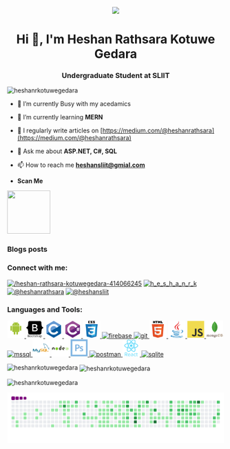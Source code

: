 <p align="center">
<img src="https://github.githubassets.com/images/modules/site/home/footer-illustration.webp?resize=1200%2C630"/>
<h1 align="center">Hi 👋, I'm Heshan Rathsara Kotuwe Gedara</h1>
<h3 align="center">Undergraduate Student at SLIIT</h3>
</p>

<p align="left"> <img src="https://komarev.com/ghpvc/?username=heshanrkotuwegedara&label=Profile%20views&color=0e75b6&style=flat" alt="heshanrkotuwegedara" /> </p>

- 🔭 I’m currently Busy with my acedamics

- 🌱 I’m currently learning **MERN**

- 📝 I regularly write articles on [https://medium.com/@heshanrathsara](https://medium.com/@heshanrathsara)

- 💬 Ask me about **ASP.NET, C#, SQL**

- 📫 How to reach me **heshansliit@gmial.com**

- **Scan Me**
<img src= "https://github.com/heshanRkotuwegedara/heshanrkotuwegedara/assets/88552872/cd57e475-5f8c-4890-a701-faf065f99ac4" width="100" height="100">

### Blogs posts
<!-- BLOG-POST-LIST:START -->
<!-- BLOG-POST-LIST:END -->

<h3 align="left">Connect with me:</h3>
<p align="left">
<a href="https://linkedin.com/in//heshan-rathsara-kotuwegedara-414066245" target="blank"><img align="center" src="https://raw.githubusercontent.com/rahuldkjain/github-profile-readme-generator/master/src/images/icons/Social/linked-in-alt.svg" alt="/heshan-rathsara-kotuwegedara-414066245" height="30" width="40" /></a>
<a href="https://instagram.com/h_e_s_h_a_n_r_k" target="blank"><img align="center" src="https://raw.githubusercontent.com/rahuldkjain/github-profile-readme-generator/master/src/images/icons/Social/instagram.svg" alt="h_e_s_h_a_n_r_k" height="30" width="40" /></a>
<a href="https://medium.com/@heshanrathsara" target="blank"><img align="center" src="https://raw.githubusercontent.com/rahuldkjain/github-profile-readme-generator/master/src/images/icons/Social/medium.svg" alt="@heshanrathsara" height="30" width="40" /></a>
<a href="https://www.hackerrank.com/@heshansliit" target="blank"><img align="center" src="https://raw.githubusercontent.com/rahuldkjain/github-profile-readme-generator/master/src/images/icons/Social/hackerrank.svg" alt="@heshansliit" height="30" width="40" /></a>
</p>

<h3 align="left">Languages and Tools:</h3>
<p align="left"> <a href="https://developer.android.com" target="_blank" rel="noreferrer"> <img src="https://raw.githubusercontent.com/devicons/devicon/master/icons/android/android-original-wordmark.svg" alt="android" width="40" height="40"/> </a> <a href="https://getbootstrap.com" target="_blank" rel="noreferrer"> <img src="https://raw.githubusercontent.com/devicons/devicon/master/icons/bootstrap/bootstrap-plain-wordmark.svg" alt="bootstrap" width="40" height="40"/> </a> <a href="https://www.cprogramming.com/" target="_blank" rel="noreferrer"> <img src="https://raw.githubusercontent.com/devicons/devicon/master/icons/c/c-original.svg" alt="c" width="40" height="40"/> </a> <a href="https://www.w3schools.com/cs/" target="_blank" rel="noreferrer"> <img src="https://raw.githubusercontent.com/devicons/devicon/master/icons/csharp/csharp-original.svg" alt="csharp" width="40" height="40"/> </a> <a href="https://www.w3schools.com/css/" target="_blank" rel="noreferrer"> <img src="https://raw.githubusercontent.com/devicons/devicon/master/icons/css3/css3-original-wordmark.svg" alt="css3" width="40" height="40"/> </a> <a href="https://dotnet.microsoft.com/" target="_blank" rel="noreferrer">  <img src="https://www.vectorlogo.zone/logos/firebase/firebase-icon.svg" alt="firebase" width="40" height="40"/> </a> <a href="https://git-scm.com/" target="_blank" rel="noreferrer"> <img src="https://www.vectorlogo.zone/logos/git-scm/git-scm-icon.svg" alt="git" width="40" height="40"/> </a> <a href="https://www.w3.org/html/" target="_blank" rel="noreferrer"> <img src="https://raw.githubusercontent.com/devicons/devicon/master/icons/html5/html5-original-wordmark.svg" alt="html5" width="40" height="40"/> </a> <a href="https://www.java.com" target="_blank" rel="noreferrer"> <img src="https://raw.githubusercontent.com/devicons/devicon/master/icons/java/java-original.svg" alt="java" width="40" height="40"/> </a> <a href="https://developer.mozilla.org/en-US/docs/Web/JavaScript" target="_blank" rel="noreferrer"> <img src="https://raw.githubusercontent.com/devicons/devicon/master/icons/javascript/javascript-original.svg" alt="javascript" width="40" height="40"/> </a> <a href="https://www.mongodb.com/" target="_blank" rel="noreferrer"> <img src="https://raw.githubusercontent.com/devicons/devicon/master/icons/mongodb/mongodb-original-wordmark.svg" alt="mongodb" width="40" height="40"/> </a> <a href="https://www.microsoft.com/en-us/sql-server" target="_blank" rel="noreferrer"> <img src="https://www.svgrepo.com/show/303229/microsoft-sql-server-logo.svg" alt="mssql" width="40" height="40"/> </a> <a href="https://www.mysql.com/" target="_blank" rel="noreferrer"> <img src="https://raw.githubusercontent.com/devicons/devicon/master/icons/mysql/mysql-original-wordmark.svg" alt="mysql" width="40" height="40"/> </a> <a href="https://nodejs.org" target="_blank" rel="noreferrer"> <img src="https://raw.githubusercontent.com/devicons/devicon/master/icons/nodejs/nodejs-original-wordmark.svg" alt="nodejs" width="40" height="40"/> </a> <a href="https://www.photoshop.com/en" target="_blank" rel="noreferrer"> <img src="https://raw.githubusercontent.com/devicons/devicon/master/icons/photoshop/photoshop-line.svg" alt="photoshop" width="40" height="40"/> </a> <a href="https://postman.com" target="_blank" rel="noreferrer"> <img src="https://www.vectorlogo.zone/logos/getpostman/getpostman-icon.svg" alt="postman" width="40" height="40"/> </a> <a href="https://reactjs.org/" target="_blank" rel="noreferrer"> <img src="https://raw.githubusercontent.com/devicons/devicon/master/icons/react/react-original-wordmark.svg" alt="react" width="40" height="40"/> </a> <a href="https://www.sqlite.org/" target="_blank" rel="noreferrer"> <img src="https://www.vectorlogo.zone/logos/sqlite/sqlite-icon.svg" alt="sqlite" width="40" height="40"/> </a> </p>

<p><img align="left" src="https://github-readme-stats.vercel.app/api/top-langs?username=heshanrkotuwegedara&show_icons=true&locale=en&layout=compact" alt="heshanrkotuwegedara" /></p>

<p>&nbsp;<img align="center" src="https://github-readme-stats.vercel.app/api?username=heshanrkotuwegedara&show_icons=true&locale=en" alt="heshanrkotuwegedara" /></p>

<p><img align="center" src="https://github-readme-streak-stats.herokuapp.com/?user=heshanrkotuwegedara&" alt="heshanrkotuwegedara" /></p>

![snake gif](https://github.com/MadhushaPrasad/MadhushaPrasad/blob/output/github-contribution-grid-snake.gif)

